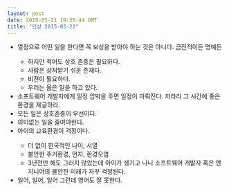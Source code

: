 ```yaml
---
layout: post
date: 2015-03-21 19:35:44 GMT
title: "단상 2015-03-22"
---
```

<ul><li>열정으로 어떤 일을 한다면 꼭 보상을 받아야 하는 것은 아니다. 금전적이든 명예든<br></li><ul><li>하지만 적어도 상호 존중은 필요하다.</li><li>사람은 상처받기 쉬운 존재다.&nbsp;</li><li>비젼이 필요하다.</li><li>우리는 옳은 일을 하고 있다.</li></ul><li>소프트웨어 개발자에게 일정 압박을 주면 일정이 미뤄진다. 차라리 그 시간에 좋은 환경을 제공하라.</li><li>모든 일은 상호존중이 우선이다.</li><li>의미없는 일을 줄여야한다.</li><li>아이의 교육환경이 걱정이다.</li><ul><li>더 없이 한국적인 나이, 서열</li><li>불안한 주거환경, 먼지, 환경오염</li><li>3년전만 해도 그러지 않았는데 아이가 생기고 나니 소프트웨어 개발자 혹은 엔지니어의 불안한 미래가 자꾸 걱정된다.</li></ul><li>일어, 일어, 일어 그런데 영어도 잘 못한다.</li></ul>